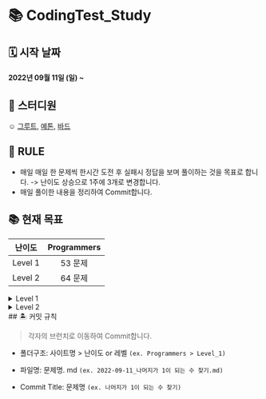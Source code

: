 # 📚 CodingTest_Study 

## 🗓 시작 날짜
#### 2022년 09월 11일 (일) ~

## 👥 스터디원
☺️ [그루트](https://github.com/Groot-94), [예톤](https://github.com/yeeton37), [바드](https://github.com/bar-d)

## 🐳 RULE
- 매일 매일 한 문제씩 한시간 도전 후 실패시 정답을 보며 풀이하는 것을 목표로 합니다. -> 난이도 상승으로 1주에 3개로 변경합니다.
- 매일 풀이한 내용을 정리하여 Commit합니다.

## 📚 현재 목표



| 난이도  | Programmers |
|:-------:|:-----------:|
| Level 1 |    53 문제   |
| Level 2 |    64 문제   |



<details markdown="1">
<summary>Level 1</summary>


| 날짜 | 문제 | 
| -------- | -------- | 
| 9/11     | [나머지가 1이 되는 수 찾기](https://school.programmers.co.kr/learn/courses/30/lessons/87389)  | 
| 9/12     | [짝수와 홀수](https://school.programmers.co.kr/learn/courses/30/lessons/12937), [자릿수 더하기](https://school.programmers.co.kr/learn/courses/30/lessons/12931)| 
| 9/13     | [정수 제곱근 판별](https://school.programmers.co.kr/learn/courses/30/lessons/12934)| 
| 9/14     | [약수의 합](https://school.programmers.co.kr/learn/courses/30/lessons/12928)| 
| 9/15     | [평균 구하기](https://school.programmers.co.kr/learn/courses/30/lessons/12944), [자연수 뒤집어 배열로 만들기](https://school.programmers.co.kr/learn/courses/30/lessons/12932)| 
| 9/18     | [정수 내림차순으로 배치하기](https://school.programmers.co.kr/learn/courses/30/lessons/12933)| 
| 9/19     | [문자열 내 p와 y의 개수](https://school.programmers.co.kr/learn/courses/30/lessons/12916)| 
| 9/20     | [하샤드 수](https://school.programmers.co.kr/learn/courses/30/lessons/12947)| 
| 9/21     | [문자열을 정수로 바꾸기](https://school.programmers.co.kr/learn/courses/30/lessons/12925), [x만큼 간격이 있는 n개의 숫자](https://school.programmers.co.kr/learn/courses/30/lessons/12954)| 
| 9/22     | [콜라츠 추측](https://school.programmers.co.kr/learn/courses/30/lessons/12943)| 
| 9/23     | [두 정수 사이의 합](https://school.programmers.co.kr/learn/courses/30/lessons/12912)|
| 9/24     | [서울에서 김서방 찾기](https://school.programmers.co.kr/learn/courses/30/lessons/12919)| 
| 9/25     | [핸드폰 번호 가리기](https://school.programmers.co.kr/learn/courses/30/lessons/12948)| 
| 9/27     | [나누어 떨어지는 숫자 배열](https://school.programmers.co.kr/learn/courses/30/lessons/12910), [제일 작은 수 제거하기](https://school.programmers.co.kr/learn/courses/30/lessons/12935)| 
| 9/28     | [음양더하기](https://school.programmers.co.kr/learn/courses/30/lessons/76501)| 
| 9/29     | [수박수박수박수박수박수?](https://school.programmers.co.kr/learn/courses/30/lessons/12922)| 
| 9/30     | [가운데 글자 가져오기](https://school.programmers.co.kr/learn/courses/30/lessons/12903)|
| 10/03     | [없는 숫자 더하기](https://school.programmers.co.kr/learn/courses/30/lessons/86051)|
| 10/04     | [문자열 내림차순으로 배치하기](https://school.programmers.co.kr/learn/courses/30/lessons/12917)|
| 10/05     | [문자열 다루기 기본](https://school.programmers.co.kr/learn/courses/30/lessons/12918)|
| 10/06     | [약수의 개수와 덧셈](https://school.programmers.co.kr/learn/courses/30/lessons/77884)|
| 10/07     | [내적](https://school.programmers.co.kr/learn/courses/30/lessons/70128)|
| 10/10     | [행렬의 덧셈](https://school.programmers.co.kr/learn/courses/30/lessons/12950)|
| 10/11     | [부족한 금액 계산하기](https://school.programmers.co.kr/learn/courses/30/lessons/82612)|
| 10/12     | [직사각형 별찍기](https://school.programmers.co.kr/learn/courses/30/lessons/12969)|
| 10/13     | [최대공약수와 최소공배수](https://school.programmers.co.kr/learn/courses/30/lessons/12940)|
| 10/14     | [이상한 문자 만들기](https://school.programmers.co.kr/learn/courses/30/lessons/12930)|
| 10/17     | [예산](https://school.programmers.co.kr/learn/courses/30/lessons/12982)|
| 10/18     | [시저 암호](https://school.programmers.co.kr/learn/courses/30/lessons/12926)|
| 10/19     | [(1차) 비밀 지도](https://school.programmers.co.kr/learn/courses/30/lessons/17681)|
| 10/20     | [최소직사각형](https://school.programmers.co.kr/learn/courses/30/lessons/86491)|
| 10/21     | [문자열 내 마음대로 정렬하기](https://school.programmers.co.kr/learn/courses/30/lessons/12915)|
| 10/24     | [K번째수](https://school.programmers.co.kr/learn/courses/30/lessons/42748)|
| 10/25     | [숫자 문자열과 영단어](https://school.programmers.co.kr/learn/courses/30/lessons/81301)|
| 10/26     | [두 개 뽑아서 더하기](https://school.programmers.co.kr/learn/courses/30/lessons/68644)|
| 10/27     | [삼총사](https://school.programmers.co.kr/learn/courses/30/lessons/131705)|
| 10/28     | [2016년](https://school.programmers.co.kr/learn/courses/30/lessons/12901)|
| 10/31     | [소수 찾기](https://school.programmers.co.kr/learn/courses/30/lessons/12921)|
| 11/1     | [모의고사](https://school.programmers.co.kr/learn/courses/30/lessons/42840)|
| 11/2     | [소수 만들기](https://school.programmers.co.kr/learn/courses/30/lessons/12977)|
| 11/3     | [실패율](https://school.programmers.co.kr/learn/courses/30/lessons/42889)|
| 11/4     | [[1차]다트 게임](https://school.programmers.co.kr/learn/courses/30/lessons/17682)|
| 11/7 ~ 13| [로또의 최고 순위와 최저 순위](https://school.programmers.co.kr/learn/courses/30/lessons/77484), [체육복](https://school.programmers.co.kr/learn/courses/30/lessons/42862), [콜라 문제](https://school.programmers.co.kr/learn/courses/30/lessons/132267)
| 11/14 ~ 20| [[카카오 인턴] 키패드 누르기](https://school.programmers.co.kr/learn/courses/30/lessons/67256), [크레인 인형뽑기 게임](https://school.programmers.co.kr/learn/courses/30/lessons/64061), [신규 아이디 추천](https://school.programmers.co.kr/learn/courses/30/lessons/72410)|
|11/21 ~ 27|[푸드 파이트 대회](https://school.programmers.co.kr/learn/courses/30/lessons/134240), [성격 유형 검사하기](https://school.programmers.co.kr/learn/courses/30/lessons/118666), [신고 결과 받기](https://school.programmers.co.kr/learn/courses/30/lessons/92334)
</details>

<details markdown="2">
<summary>Level 2</summary>

| 날짜 | 문제 | 
| -------- | -------- | 
| 11/28 ~ 12/4|[최댓값과 최솟값](https://school.programmers.co.kr/learn/courses/30/lessons/12939), [JadenCase 문자열 만들기](https://school.programmers.co.kr/learn/courses/30/lessons/12951), [최솟값 만들기](https://school.programmers.co.kr/learn/courses/30/lessons/12941)  | 
</details>
## 🏝 커밋 규칙

> 각자의 브런치로 이동하여 Commit합니다.

- 폴더구조: 사이트명 > 난이도 or 레벨 `(ex. Programmers > Level_1)`
- 파일명: 문제명. md `(ex. 2022-09-11_나머지가 1이 되는 수 찾기.md)`

- Commit Title: 문제명 `(ex. 나머지가 1이 되는 수 찾기)`
